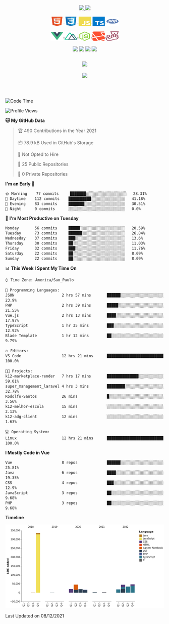 <div align="center">
  <a href="https://github.com/Rodolfo-Santos">
  <img height="180em" src="https://github-readme-stats.vercel.app/api?username=Rodolfo-Santos&show_icons=true&theme=nord&include_all_commits=true&count_private=true"/>
  <img height="180em" src="https://github-readme-stats.vercel.app/api/top-langs/?username=Rodolfo-Santos&layout=compact&langs_count=7&theme=nord"/>
</div>
<br/>

<div align="center">
  <img align="center" alt="HTML" height="30" width="40" src="https://raw.githubusercontent.com/devicons/devicon/master/icons/html5/html5-original.svg">
  <img align="center" alt="CSS" height="30" width="40" src="https://raw.githubusercontent.com/devicons/devicon/master/icons/css3/css3-original.svg">
  <img align="center" alt="JS" height="30" width="40" src="https://raw.githubusercontent.com/devicons/devicon/master/icons/javascript/javascript-plain.svg">
  <img align="center" alt="TS" height="30" width="40" src="https://raw.githubusercontent.com/devicons/devicon/master/icons/typescript/typescript-plain.svg">
  <img align="center" alt="PHP" height="30" width="40" src="https://raw.githubusercontent.com/devicons/devicon/master/icons/php/php-plain.svg">
</div>
  
<br/>
  
<div align="center">
  <img align="center" alt="VueJS" height="30" width="40" src="https://raw.githubusercontent.com/devicons/devicon/master/icons/vuejs/vuejs-original.svg">
  <img align="center" alt="NuxtJS" height="30" width="40" src="https://raw.githubusercontent.com/devicons/devicon/master/icons/nuxtjs/nuxtjs-original.svg">
  <img align="center" alt="NodeJS" height="30" width="40" src="https://raw.githubusercontent.com/devicons/devicon/master/icons/nodejs/nodejs-plain.svg">
  <img align="center" alt="Laravel" height="30" width="40" src="https://raw.githubusercontent.com/devicons/devicon/master/icons/laravel/laravel-plain.svg">
  <img align="center" alt="Blade" height="30" width="40" src="https://raw.githubusercontent.com/devicons/devicon/master/icons/jest/jest-plain.svg">
</div>
  
<br/>
  
<div align="center"> 
  <a href="https://www.instagram.com/rodolfo.d.santos/" target="_blank"><img src="https://img.shields.io/badge/-Instagram-%23E4405F?style=for-the-badge&logo=instagram&logoColor=white" target="_blank"></a>
 <a href="https://discord.gg/7h4QC4MA" target="_blank"><img src="https://img.shields.io/badge/Discord-7289DA?style=for-the-badge&logo=discord&logoColor=white" target="_blank"></a> 
  <a href="mailto:rodolfodossantos29@gmail.com" target="_blank"><img src="https://img.shields.io/badge/-Gmail-%23333?style=for-the-badge&logo=gmail&logoColor=white"></a>
  <a href="https://www.linkedin.com/in/rodolfosantos29/" target="_blank"><img src="https://img.shields.io/badge/-LinkedIn-%230077B5?style=for-the-badge&logo=linkedin&logoColor=white" target="_blank"></a>  
</div>
  
##
 
<div align="center">
   <img height="180em" src="http://github-readme-streak-stats.herokuapp.com?user=rodolfo-santos&theme=nord&hide_border=true&date_format=M%20j%5B%2C%20Y%5D"/>
</div>
  
<br/>
  
<div align="center">
  <img src="https://activity-graph.herokuapp.com/graph?username=rodolfo-santos&custom_title=Rodolfo%27s%20activity%20graph&theme=nord&hide_border=true"/>
</div>
  
##
<br/>
  
<!--START_SECTION:waka-->
![Code Time](http://img.shields.io/badge/Code%20Time-14%20hrs%2017%20mins-blue)

![Profile Views](http://img.shields.io/badge/Profile%20Views-61-blue)

**🐱 My GitHub Data** 

> 🏆 490 Contributions in the Year 2021
 > 
> 📦 78.9 kB Used in GitHub's Storage 
 > 
> 🚫 Not Opted to Hire
 > 
> 📜 25 Public Repositories 
 > 
> 🔑 0 Private Repositories  
 > 
**I'm an Early 🐤** 

```text
🌞 Morning    77 commits     ███████░░░░░░░░░░░░░░░░░░   28.31% 
🌆 Daytime    112 commits    ██████████░░░░░░░░░░░░░░░   41.18% 
🌃 Evening    83 commits     ███████░░░░░░░░░░░░░░░░░░   30.51% 
🌙 Night      0 commits      ░░░░░░░░░░░░░░░░░░░░░░░░░   0.0%

```
📅 **I'm Most Productive on Tuesday** 

```text
Monday       56 commits     █████░░░░░░░░░░░░░░░░░░░░   20.59% 
Tuesday      73 commits     ██████░░░░░░░░░░░░░░░░░░░   26.84% 
Wednesday    37 commits     ███░░░░░░░░░░░░░░░░░░░░░░   13.6% 
Thursday     30 commits     ██░░░░░░░░░░░░░░░░░░░░░░░   11.03% 
Friday       32 commits     ███░░░░░░░░░░░░░░░░░░░░░░   11.76% 
Saturday     22 commits     ██░░░░░░░░░░░░░░░░░░░░░░░   8.09% 
Sunday       22 commits     ██░░░░░░░░░░░░░░░░░░░░░░░   8.09%

```


📊 **This Week I Spent My Time On** 

```text
⌚︎ Time Zone: America/Sao_Paulo

💬 Programming Languages: 
JSON                     2 hrs 57 mins       ██████░░░░░░░░░░░░░░░░░░░   23.9% 
PHP                      2 hrs 39 mins       █████░░░░░░░░░░░░░░░░░░░░   21.55% 
Vue.js                   2 hrs 13 mins       ████░░░░░░░░░░░░░░░░░░░░░   17.97% 
TypeScript               1 hr 35 mins        ███░░░░░░░░░░░░░░░░░░░░░░   12.92% 
Blade Template           1 hr 12 mins        ██░░░░░░░░░░░░░░░░░░░░░░░   9.79%

🔥 Editors: 
VS Code                  12 hrs 21 mins      █████████████████████████   100.0%

🐱‍💻 Projects: 
k12-marketplace-render   7 hrs 17 mins       ██████████████░░░░░░░░░░░   59.01% 
super_management_laravel 4 hrs 3 mins        ████████░░░░░░░░░░░░░░░░░   32.78% 
Rodolfo-Santos           26 mins             █░░░░░░░░░░░░░░░░░░░░░░░░   3.56% 
k12-melhor-escola        15 mins             ░░░░░░░░░░░░░░░░░░░░░░░░░   2.13% 
k12-adg-client           12 mins             ░░░░░░░░░░░░░░░░░░░░░░░░░   1.63%

💻 Operating System: 
Linux                    12 hrs 21 mins      █████████████████████████   100.0%

```

**I Mostly Code in Vue** 

```text
Vue                      8 repos             ██████░░░░░░░░░░░░░░░░░░░   25.81% 
Java                     6 repos             ████░░░░░░░░░░░░░░░░░░░░░   19.35% 
CSS                      4 repos             ███░░░░░░░░░░░░░░░░░░░░░░   12.9% 
JavaScript               3 repos             ██░░░░░░░░░░░░░░░░░░░░░░░   9.68% 
PHP                      3 repos             ██░░░░░░░░░░░░░░░░░░░░░░░   9.68%

```


**Timeline**

![Chart not found](https://raw.githubusercontent.com/rodolfo-santos/rodolfo-santos/main/charts/bar_graph.png) 


 Last Updated on 08/12/2021
<!--END_SECTION:waka-->     
              
